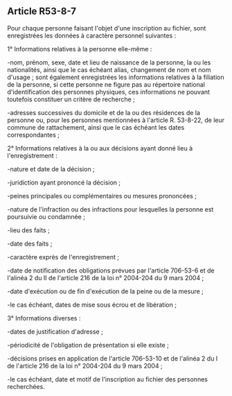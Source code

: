 Article R53-8-7
----
Pour chaque personne faisant l'objet d'une inscription au fichier, sont
enregistrées les données à caractère personnel suivantes :

1° Informations relatives à la personne elle-même :

-nom, prénom, sexe, date et lieu de naissance de la personne, la ou les
nationalités, ainsi que le cas échéant alias, changement de nom et nom d'usage ;
sont également enregistrées les informations relatives à la filiation de la
personne, si cette personne ne figure pas au répertoire national
d'identification des personnes physiques, ces informations ne pouvant toutefois
constituer un critère de recherche ;

-adresses successives du domicile et de la ou des résidences de la personne ou,
pour les personnes mentionnées à l'article R. 53-8-22, de leur commune de
rattachement, ainsi que le cas échéant les dates correspondantes ;

2° Informations relatives à la ou aux décisions ayant donné lieu à
l'enregistrement :

-nature et date de la décision ;

-juridiction ayant prononcé la décision ;

-peines principales ou complémentaires ou mesures prononcées ;

-nature de l'infraction ou des infractions pour lesquelles la personne est
poursuivie ou condamnée ;

-lieu des faits ;

-date des faits ;

-caractère exprès de l'enregistrement ;

-date de notification des obligations prévues par l'article 706-53-6 et de
l'alinéa 2 du II de l'article 216 de la loi n° 2004-204 du 9 mars 2004 ;

-date d'exécution ou de fin d'exécution de la peine ou de la mesure ;

-le cas échéant, dates de mise sous écrou et de libération ;

3° Informations diverses :

-dates de justification d'adresse ;

-périodicité de l'obligation de présentation si elle existe ;

-décisions prises en application de l'article 706-53-10 et de l'alinéa 2 du I de
l'article 216 de la loi n° 2004-204 du 9 mars 2004 ;

-le cas échéant, date et motif de l'inscription au fichier des personnes
recherchées.
